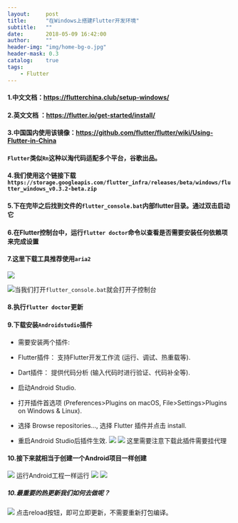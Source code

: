 ```yaml
---
layout:     post
title:      "在Windows上搭建Flutter开发环境"
subtitle:   ""
date:       2018-05-09 16:42:00
author:     ""
header-img: "img/home-bg-o.jpg"
header-mask: 0.3
catalog:    true
tags:
    - Flutter
---
```




#### 1.中文文档：https://flutterchina.club/setup-windows/




#### 2.英文文档 ：https://flutter.io/get-started/install/





#### 3.中国国内使用该镜像：https://github.com/flutter/flutter/wiki/Using-Flutter-in-China





#### `Flutter`类似`Rn`这种以淘代码适配多个平台，谷歌出品。




#### 4.我们使用这个链接下载`https://storage.googleapis.com/flutter_infra/releases/beta/windows/flutter_windows_v0.3.2-beta.zip`




#### 5.下在完毕之后找到文件的`flutter_console.bat`内部flutter目录。通过双击启动它



#### 6.在Flutter控制台中，运行`flutter doctor`命令以查看是否需要安装任何依赖项来完成设置

#### 7.这里下载工具推荐使用`aria2`
![](http://ww1.sinaimg.cn/large/9f723435ly1fr52kc7x18j20yw0blq3j.jpg)

![](http://ww1.sinaimg.cn/large/9f723435ly1fr52wkz4btj20q80dct8r.jpg)当我们打开`flutter_console.bat`就会打开子控制台

#### 8.执行`flutter doctor`更新

#### 9.下载安装`Androidstudio`插件
- 需要安装两个插件:
- Flutter插件： 支持Flutter开发工作流 (运行、调试、热重载等).
- Dart插件： 提供代码分析 (输入代码时进行验证、代码补全等).

- 启动Android Studio.
- 打开插件首选项 (Preferences>Plugins on macOS, File>Settings>Plugins on Windows & Linux).

- 选择 Browse repositories…, 选择 Flutter 插件并点击 install.

- 重启Android Studio后插件生效.
![](https://ws1.sinaimg.cn/mw690/9f723435gy1fr535nattwj20n70ewaba.jpg)
![](https://ws1.sinaimg.cn/large/9f723435ly1fr53dqxxpvj20i30hsjs4.jpg)
这里需要注意下载此插件需要挂代理

#### 10.接下来就相当于创建一个Android项目一样创建
![](https://ws1.sinaimg.cn/large/9f723435ly1fr53pa7ikbj20bb08cdg0.jpg)
运行Android工程一样运行
![](https://ws1.sinaimg.cn/large/9f723435ly1fr53vj460wj21370min0w.jpg)
![](https://ws1.sinaimg.cn/large/9f723435ly1fr53wtwxn3j20ah0i4wen.jpg)

##### 10.最重要的热更新我们如何去做呢？
![](https://ws1.sinaimg.cn/large/9f723435ly1fr544t41h7j20c60nqmyt.jpg)
点击reload按钮，即可立即更新，不需要重新打包编译。



